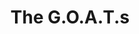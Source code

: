 ---
pid: pt137
title: The G.O.A.T.s
location_transcription: Rittenhouse Square
coordinates: "[-75.171910385822, 39.949424419148]"
zipcode: '19134'
gen_neighborhood: River Wards
neighborhood: Port Richmond
outside_phl: 
age: '15'
age_range: 13-19
instagram: 
image_file_name: pt_137.jpg
proposal_transcription: |-
  '-a life sized monument of Lil Uzi Vert, the guy who dresses up as Jesus in Center City, and the singing candy lady (singing_candy_lady)
  -Lil Uzi is in the middle of dancing tour life
  -Jesus guy is holding up a peace sign
  -singing candy lady is in the
topic: 
topic_summary: '0'
type: Other No Form
keywords_other: 
credit: 
image_labels: 
twitter: 
facebook: 
permalink: "/monuments/pt137/"
layout: item-page
---